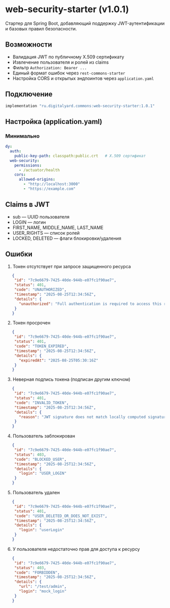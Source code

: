 # web-security-starter (v1.0.1)

Стартер для Spring Boot, добавляющий поддержку JWT-аутентификации и базовых правил безопасности.

## Возможности
- Валидация JWT по публичному X.509 сертификату
- Извлечение пользователя и ролей из claims
- Фильтр `Authorization: Bearer ...`
- Единый формат ошибок через `rest-commons-starter`
- Настройка CORS и открытых эндпоинтов через `application.yaml`

## Подключение
```groovy
implementation "ru.digitalyard.commons:web-security-starter:1.0.1"
```

## Настройка (application.yaml)

### Минимально
```yaml
dy:
  auth:
    public-key-path: classpath:public.crt   # X.509 сертификат
  web-security:
    permissions:
      - /actuator/health
    cors:
      allowed-origins:
        - "http://localhost:3000"
        - "https://example.com"
```

## Claims в JWT
 - sub — UUID пользователя
 - LOGIN — логин
 - FIRST_NAME, MIDDLE_NAME, LAST_NAME
 - USER_RIGHTS — список ролей
 - LOCKED, DELETED — флаги блокировки/удаления

## Ошибки
1. Токен отсутствует при запросе защищенного ресурса
```json
   {
    "id": "7c9e6679-7425-40de-944b-e07fc1f90ae7",
    "status": 401,
    "code": "UNAUTHORIZED",
    "timestamp": "2025-08-25T12:34:56Z",
    "details": {
      "unauthorized": "Full authentication is required to access this resource"
    }
   }
```
2. Токен просрочен
```json
   {
    "id": "7c9e6679-7425-40de-944b-e07fc1f90ae7",
    "status": 401,
    "code": "TOKEN_EXPIRED",
    "timestamp": "2025-08-25T12:34:56Z",
    "details": {
      "expiredAt": "2025-08-25T05:30:16Z"
    }
   }
```
3. Неверная подпись токена (подписан другим ключом)
```json
   {
    "id": "7c9e6679-7425-40de-944b-e07fc1f90ae7",
    "status": 401,
    "code": "INVALID_TOKEN",
    "timestamp": "2025-08-25T12:34:56Z",
    "details": {
      "reason": "JWT signature does not match locally computed signature. JWT validity cannot be asserted and should not be trusted."
    }
   }
```
4. Пользователь заблокирован
```json
   {
    "id": "7c9e6679-7425-40de-944b-e07fc1f90ae7",
    "status": 403,
    "code": "BLOCKED_USER",
    "timestamp": "2025-08-25T12:34:56Z",
    "details": {
      "login": "USER_LOGIN"
    }
   }
```
5. Пользователь удален
```json
   {
    "id": "7c9e6679-7425-40de-944b-e07fc1f90ae7",
    "status": 401,
    "code": "USER_DELETED_OR_DOES_NOT_EXIST",
    "timestamp": "2025-08-25T12:34:56Z",
    "details": {
      "login": "userLogin"
    }
   }
```
6. У пользователя недостаточно прав для доступа к ресурсу
```json
   {
    "id": "7c9e6679-7425-40de-944b-e07fc1f90ae7",
    "status": 403,
    "code": "FORBIDDEN",
    "timestamp": "2025-08-25T12:34:56Z",
    "details": {
      "url": "/test/admin",
      "login": "mock_login"
    }
   }
```
